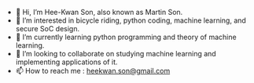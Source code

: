 - 👋 Hi, I’m Hee-Kwan Son, also known as Martin Son.
- 👀 I’m interested in bicycle riding, python coding, machine learning, and secure SoC design.
- 🌱 I’m currently learning python programming and theory of machine learning.
- 💞️ I’m looking to collaborate on studying machine learning and implementing applications of it.
- 📫 How to reach me : heekwan.son@gmail.com

<!---
heekwan/heekwan is a ✨ special ✨ repository because its `README.md` (this file) appears on your GitHub profile.
You can click the Preview link to take a look at your changes.
--->

